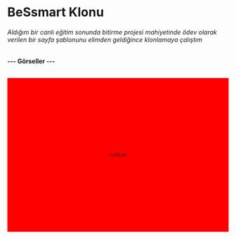 # BeSsmart Klonu
###### Aldığım bir canlı eğitim sonunda bitirme projesi mahiyetinde ödev olarak verilen bir sayfa şablonunu elimden geldiğince klonlamaya çalıştım 

<h4 class='' style='margin:30px auto;'>--- Görseller ---</h4>
<div align="center">
    <div style="
        display:flex;flex-direciton:column;flex-wrap:wrap;height:350px;justify-content:space-around;align-content:space-around;width:100%;background-color:red;
    ">

    </div>
</div>
